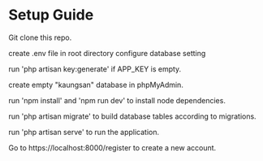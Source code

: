 Setup Guide
============

Git clone this repo.

create .env file in root directory
configure database setting

run 'php artisan key:generate' if APP_KEY is empty.

create empty "kaungsan" database in phpMyAdmin.

run 'npm install' and 'npm run dev' to install node dependencies.

run 'php artisan migrate' to build database tables according to migrations.

run 'php artisan serve' to run the application.

Go to https://localhost:8000/register to create a new account.

